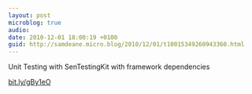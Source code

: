 ```yaml
---
layout: post
microblog: true
audio: 
date: 2010-12-01 18:00:19 +0100
guid: http://samdeane.micro.blog/2010/12/01/t10015349260943360.html
---
```

Unit Testing with SenTestingKit with framework dependencies

[bit.ly/gBy1eO](http://bit.ly/gBy1eO)
